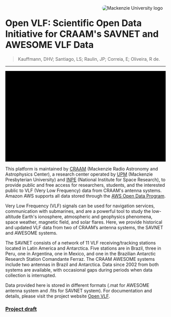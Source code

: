 <img style="border-radius: 1rem" alt="Mackenzie University logo" src="https://hospital.mackenzie.br/fileadmin/CONFIGURACOES/DEFAULT_17/Resources/Public/Template/img/og_image.png" align="right" width="200" >

# Open VLF: Scientific Open Data Initiative for CRAAM's SAVNET and AWESOME VLF Data

> Kauffmann, DHV; Santiago, LS; Raulin, JP; Correia, E; Oliveira, R de.

---

<img alt="VLF waves propagation GIF" src="https://github.com/Rogerio-mack/VLF/raw/main/waves_propagation_gif.gif" align="center"/>

This platform is maintained by
[CRAAM](https://www.mackenzie.br/centro-de-radio-astronomia-e-astrofisica-mackenzie) (Mackenzie Radio Astronomy and
Astrophysics Center),
a research center operated by [UPM](https://www.mackenzie.br/) (Mackenzie Presbyterian University)
and [INPE](https://www.gov.br/inpe/pt-br) (National Institute for Space Research),
to provide public and free access for researchers, students, and the interested public to VLF (Very Low Frequency) data
from CRAAM's antenna systems. Amazon AWS supports all data stored through
the [AWS Open Data Program](https://aws.amazon.com/pt/opendata/).

Very Low Frequency (VLF) signals can be used for navigation services, communication with submarines, and are a powerful
tool to study the low-altitude Earth's ionosphere, atmospheric and geophysics phenomena, space weather, magnetic field,
and solar flares. Here, we provide historical and updated VLF data from two of CRAAM’s antenna systems, the SAVNET and
AWESOME systems.

The SAVNET consists of a network of 11 VLF receiving/tracking stations located in Latin America and Antarctica. Five
stations are in Brazil, three in Peru, one in Argentina, one in Mexico, and one in the Brazilian Antarctic Research
Station Comandante Ferraz. The CRAAM AWESOME systems include two antennas in Brazil and Antarctica. Data since 2002 from
both systems are available, with occasional gaps during periods when data collection is interrupted.

Data provided here is stored in different formats (.mat for AWESOME antenna system and .fits for SAVNET system). For
documentation and details, please visit the project website [Open VLF](https://open-vlf.web.app).

### [Project draft](https://github.com/Rogerio-mack/VLF/blob/main/DRAFT_project_Open_VLF.pdf)
